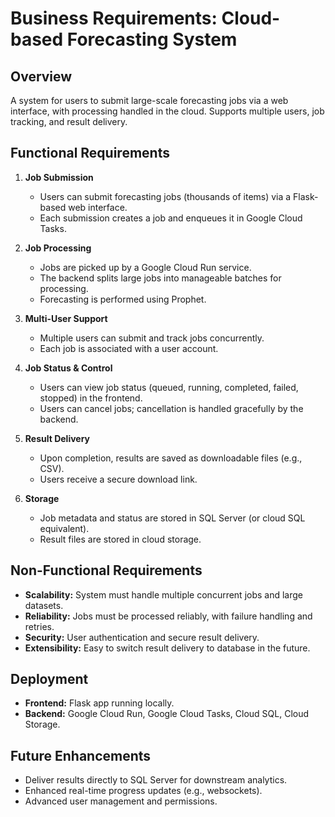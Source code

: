# Business Requirements: Cloud-based Forecasting System

## Overview
A system for users to submit large-scale forecasting jobs via a web interface, with processing handled in the cloud. Supports multiple users, job tracking, and result delivery.

## Functional Requirements

1. **Job Submission**
   - Users can submit forecasting jobs (thousands of items) via a Flask-based web interface.
   - Each submission creates a job and enqueues it in Google Cloud Tasks.

2. **Job Processing**
   - Jobs are picked up by a Google Cloud Run service.
   - The backend splits large jobs into manageable batches for processing.
   - Forecasting is performed using Prophet.

3. **Multi-User Support**
   - Multiple users can submit and track jobs concurrently.
   - Each job is associated with a user account.

4. **Job Status & Control**
   - Users can view job status (queued, running, completed, failed, stopped) in the frontend.
   - Users can cancel jobs; cancellation is handled gracefully by the backend.

5. **Result Delivery**
   - Upon completion, results are saved as downloadable files (e.g., CSV).
   - Users receive a secure download link.

6. **Storage**
   - Job metadata and status are stored in SQL Server (or cloud SQL equivalent).
   - Result files are stored in cloud storage.

## Non-Functional Requirements

- **Scalability:** System must handle multiple concurrent jobs and large datasets.
- **Reliability:** Jobs must be processed reliably, with failure handling and retries.
- **Security:** User authentication and secure result delivery.
- **Extensibility:** Easy to switch result delivery to database in the future.

## Deployment

- **Frontend:** Flask app running locally.
- **Backend:** Google Cloud Run, Google Cloud Tasks, Cloud SQL, Cloud Storage.

## Future Enhancements

- Deliver results directly to SQL Server for downstream analytics.
- Enhanced real-time progress updates (e.g., websockets).
- Advanced user management and permissions.
